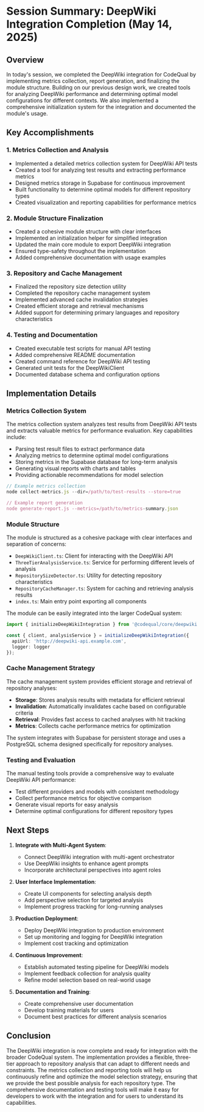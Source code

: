 # Session Summary: DeepWiki Integration Completion (May 14, 2025)

## Overview

In today's session, we completed the DeepWiki integration for CodeQual by implementing metrics collection, report generation, and finalizing the module structure. Building on our previous design work, we created tools for analyzing DeepWiki performance and determining optimal model configurations for different contexts. We also implemented a comprehensive initialization system for the integration and documented the module's usage.

## Key Accomplishments

### 1. Metrics Collection and Analysis

- Implemented a detailed metrics collection system for DeepWiki API tests
- Created a tool for analyzing test results and extracting performance metrics
- Designed metrics storage in Supabase for continuous improvement
- Built functionality to determine optimal models for different repository types
- Created visualization and reporting capabilities for performance metrics

### 2. Module Structure Finalization

- Created a cohesive module structure with clear interfaces
- Implemented an initialization helper for simplified integration
- Updated the main core module to export DeepWiki integration
- Ensured type-safety throughout the implementation
- Added comprehensive documentation with usage examples

### 3. Repository and Cache Management

- Finalized the repository size detection utility
- Completed the repository cache management system
- Implemented advanced cache invalidation strategies
- Created efficient storage and retrieval mechanisms
- Added support for determining primary languages and repository characteristics

### 4. Testing and Documentation

- Created executable test scripts for manual API testing
- Added comprehensive README documentation
- Created command reference for DeepWiki API testing
- Generated unit tests for the DeepWikiClient
- Documented database schema and configuration options

## Implementation Details

### Metrics Collection System

The metrics collection system analyzes test results from DeepWiki API tests and extracts valuable metrics for performance evaluation. Key capabilities include:

- Parsing test result files to extract performance data
- Analyzing metrics to determine optimal model configurations
- Storing metrics in the Supabase database for long-term analysis
- Generating visual reports with charts and tables
- Providing actionable recommendations for model selection

```javascript
// Example metrics collection
node collect-metrics.js --dir=/path/to/test-results --store=true

// Example report generation
node generate-report.js --metrics=/path/to/metrics-summary.json
```

### Module Structure

The module is structured as a cohesive package with clear interfaces and separation of concerns:

- `DeepWikiClient.ts`: Client for interacting with the DeepWiki API
- `ThreeTierAnalysisService.ts`: Service for performing different levels of analysis
- `RepositorySizeDetector.ts`: Utility for detecting repository characteristics
- `RepositoryCacheManager.ts`: System for caching and retrieving analysis results
- `index.ts`: Main entry point exporting all components

The module can be easily integrated into the larger CodeQual system:

```typescript
import { initializeDeepWikiIntegration } from '@codequal/core/deepwiki';

const { client, analysisService } = initializeDeepWikiIntegration({
  apiUrl: 'http://deepwiki-api.example.com',
  logger: logger
});
```

### Cache Management Strategy

The cache management system provides efficient storage and retrieval of repository analyses:

- **Storage**: Stores analysis results with metadata for efficient retrieval
- **Invalidation**: Automatically invalidates cache based on configurable criteria
- **Retrieval**: Provides fast access to cached analyses with hit tracking
- **Metrics**: Collects cache performance metrics for optimization

The system integrates with Supabase for persistent storage and uses a PostgreSQL schema designed specifically for repository analyses.

### Testing and Evaluation

The manual testing tools provide a comprehensive way to evaluate DeepWiki API performance:

- Test different providers and models with consistent methodology
- Collect performance metrics for objective comparison
- Generate visual reports for easy analysis
- Determine optimal configurations for different repository types

## Next Steps

1. **Integrate with Multi-Agent System**:
   - Connect DeepWiki integration with multi-agent orchestrator
   - Use DeepWiki insights to enhance agent prompts
   - Incorporate architectural perspectives into agent roles

2. **User Interface Implementation**:
   - Create UI components for selecting analysis depth
   - Add perspective selection for targeted analysis
   - Implement progress tracking for long-running analyses

3. **Production Deployment**:
   - Deploy DeepWiki integration to production environment
   - Set up monitoring and logging for DeepWiki integration
   - Implement cost tracking and optimization

4. **Continuous Improvement**:
   - Establish automated testing pipeline for DeepWiki models
   - Implement feedback collection for analysis quality
   - Refine model selection based on real-world usage

5. **Documentation and Training**:
   - Create comprehensive user documentation
   - Develop training materials for users
   - Document best practices for different analysis scenarios

## Conclusion

The DeepWiki integration is now complete and ready for integration with the broader CodeQual system. The implementation provides a flexible, three-tier approach to repository analysis that can adapt to different needs and constraints. The metrics collection and reporting tools will help us continuously refine and optimize the model selection strategy, ensuring that we provide the best possible analysis for each repository type. The comprehensive documentation and testing tools will make it easy for developers to work with the integration and for users to understand its capabilities.
